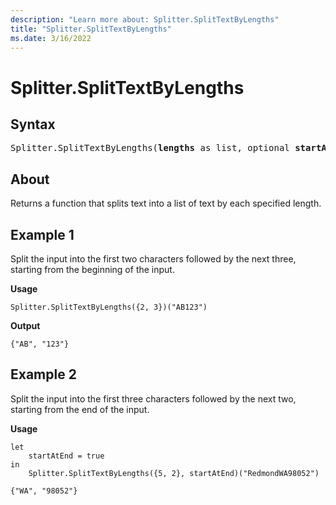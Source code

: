 ```yaml
---
description: "Learn more about: Splitter.SplitTextByLengths"
title: "Splitter.SplitTextByLengths"
ms.date: 3/16/2022
---
```

# Splitter.SplitTextByLengths

## Syntax

<pre>
Splitter.SplitTextByLengths(<b>lengths</b> as list, optional <b>startAtEnd</b> as nullable logical) as function
</pre>
  
## About

Returns a function that splits text into a list of text by each specified length.

## Example 1

Split the input into the first two characters followed by the next three, starting from the beginning of the input.

**Usage**

```powerquery-m
Splitter.SplitTextByLengths({2, 3})("AB123")
```

**Output**

`{"AB", "123"}`

## Example 2

Split the input into the first three characters followed by the next two, starting from the end of the input.

**Usage**

```powerquery-m
let
    startAtEnd = true
in
    Splitter.SplitTextByLengths({5, 2}, startAtEnd)("RedmondWA98052")
```

`{"WA", "98052"}`
